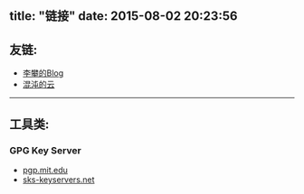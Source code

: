 title: "链接"
date: 2015-08-02 20:23:56
---
## 友链:
- [李攀的Blog](http://lipan.me/)
- [混沌的云](http://blog.zerob13.in/)

--------------
## 工具类: 
### GPG Key Server ###
- [pgp.mit.edu](https://pgp.mit.edu)
- [sks-keyservers.net](https://sks-keyservers.net/)

